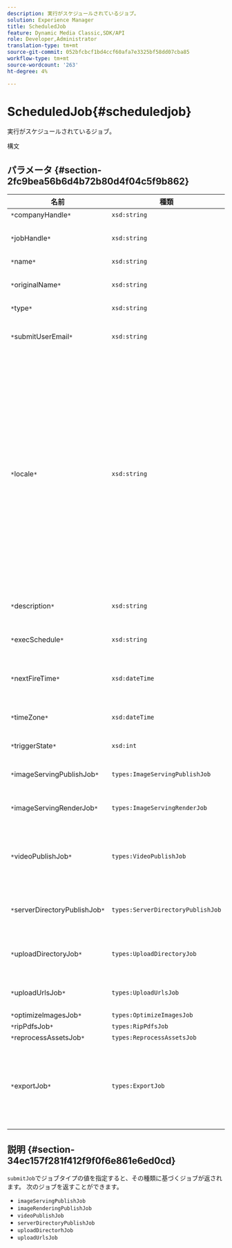 ```yaml
---
description: 実行がスケジュールされているジョブ。
solution: Experience Manager
title: ScheduledJob
feature: Dynamic Media Classic,SDK/API
role: Developer,Administrator
translation-type: tm+mt
source-git-commit: 052bfcbcf1bd4ccf60afa7e3325bf58dd07cba85
workflow-type: tm+mt
source-wordcount: '263'
ht-degree: 4%

---
```



# ScheduledJob{#scheduledjob}

実行がスケジュールされているジョブ。

構文

## パラメータ {#section-2fc9bea56b6d4b72b80d4f04c5f9b862}

| 名前 | 種類 | 説明 |
|---|---|---|
| `*`companyHandle`*` | `xsd:string` | 会社ハンドル |
| `*`jobHandle`*` | `xsd:string` | スケジュール済みのジョブハンドル。 |
| `*`name`*` | `xsd:string` | ジョブ名. |
| `*`originalName`*` | `xsd:string` | スケジュール済みジョブの元の名前。 |
| `*`type`*` | `xsd:string` | ジョブの種類。 |
| `*`submitUserEmail`*` | `xsd:string` | ジョブをスケジュールしたユーザーの電子メールアドレス。 |
| `*`locale`*` | `xsd:string` | ジョブログの詳細と電子メールローカライゼーションに使用するロケールです。 ロケールは`<language_code>[- <country_code>]`に指定します。言語コードはISO-639で指定された小文字の2文字のコードで、オプションの国コードはISO-3166で指定された大文字の2文字のコードです。 例えば、英語（米国）のロケール文字列は次のようになります。`en-US`. |
| `*`description`*` | `xsd:string` | `submitJob`で最初に指定されたジョブの説明。 |
| `*`execSchedule`*` | `xsd:string` | ジョブの実行がスケジュールされている場合。 |
| `*`nextFireTime`*` | `xsd:dateTime` | ジョブを実行する日付、時刻、およびタイムゾーン。 |
| `*`timeZone`*` | `xsd:dateTime` | スケジュールされたジョブのタイムゾーン。 |
| `*`triggerState`*` | `xsd:int` | ジョブトリガー状態の選択。 |
| `*`imageServingPublishJob`*` | `types:ImageServingPublishJob` | 画像サービング公開ジョブのジョブの詳細。 |
| `*`imageServingRenderJob`*` | `types:ImageServingRenderJob` | 画像レンダリングジョブのジョブの詳細。 |
| `*`videoPublishJob`*` | `types:VideoPublishJob` | ビデオ公開ジョブのジョブの詳細。 [VideoPublishJob](https://experienceleague.adobe.com/docs/dynamic-media-developer-resources/image-production-api/data-types/r-scheduled-job.html)を参照してください。 |
| `*`serverDirectoryPublishJob`*` | `types:ServerDirectoryPublishJob` | サーバーディレクトリ公開ジョブのジョブの詳細。 |
| `*`uploadDirectoryJob`*` | `types:UploadDirectoryJob` | アップロードディレクトリジョブのジョブの詳細。 |
| `*`uploadUrlsJob`*` | `types:UploadUrlsJob` | アップロードURLジョブのジョブの詳細。 |
| `*`optimizeImagesJob`*` | `types:OptimizeImagesJob` |  |
| `*`ripPdfsJob`*` | `types:RipPdfsJob` |  |
| `*`reprocessAssetsJob`*` | `types:ReprocessAssetsJob` |  |
| `*`exportJob`*` | `types:ExportJob` | 以前にアップロードされたファイルの承認されたエクスポートを許可します。 「[ジョブの書き出し](https://experienceleague.adobe.com/docs/dynamic-media-developer-resources/image-production-api/data-types/r-scheduled-job.html)」を参照してください。 |

## 説明 {#section-34ec157f281f412f9f0f6e861e6ed0cd}

`submitJob`でジョブタイプの値を指定すると、その種類に基づくジョブが返されます。 次のジョブを返すことができます。

* `imageServingPublishJob`
* `imageRenderingPublishJob`
* `videoPublishJob`
* `serverDirectoryPublishJob`
* `uploadDirectorhJob`
* `uploadUrlsJob`


